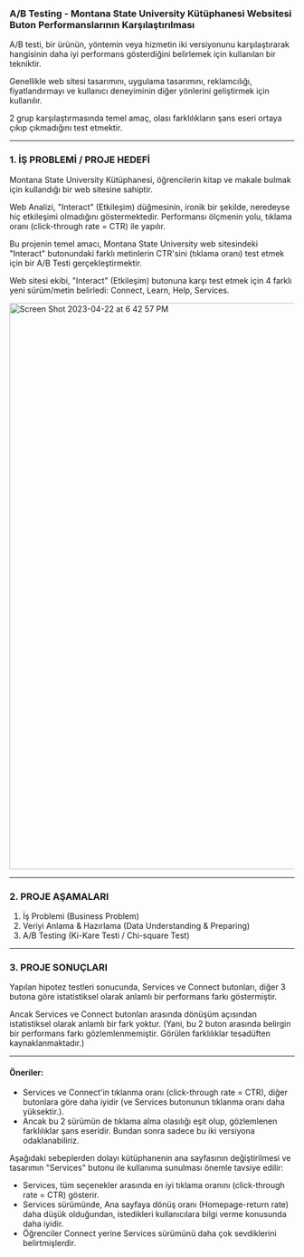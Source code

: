 
### A/B Testing - Montana State University Kütüphanesi Websitesi Buton Performanslarının Karşılaştırılması
A/B testi, bir ürünün, yöntemin veya hizmetin iki versiyonunu karşılaştırarak hangisinin daha iyi performans gösterdiğini belirlemek için kullanılan bir tekniktir. 

Genellikle web sitesi tasarımını, uygulama tasarımını, reklamcılığı, fiyatlandırmayı ve kullanıcı deneyiminin diğer yönlerini geliştirmek için kullanılır.

2 grup karşılaştırmasında temel amaç, olası farklılıkların şans eseri ortaya çıkıp çıkmadığını test etmektir.

______________________________ 


### 1. İŞ PROBLEMİ / PROJE HEDEFİ

Montana State University Kütüphanesi, öğrencilerin kitap ve makale bulmak için kullandığı bir web sitesine sahiptir.

Web Analizi, "Interact" (Etkileşim) düğmesinin, ironik bir şekilde, neredeyse hiç etkileşimi olmadığını göstermektedir. Performansı ölçmenin yolu, tıklama oranı (click-through rate = CTR) ile yapılır.

Bu projenin temel amacı, Montana State University web sitesindeki "Interact" butonundaki farklı metinlerin CTR'sini (tıklama oranı) test etmek için bir A/B Testi gerçekleştirmektir.

Web sitesi ekibi, "Interact" (Etkileşim) butonuna karşı test etmek için 4 farklı yeni sürüm/metin belirledi: Connect, Learn, Help, Services.


<img width="1000" alt="Screen Shot 2023-04-22 at 6 42 57 PM" src="https://user-images.githubusercontent.com/90986708/233796469-6bb38ade-83e8-4915-ae69-92efefd4a713.png">


______________________________

### 2. PROJE AŞAMALARI

1. İş Problemi     (Business Problem)
2. Veriyi Anlama & Hazırlama   (Data Understanding & Preparing)
3. A/B Testing     (Ki-Kare Testi / Chi-square Test)

______________________________

### 3. PROJE SONUÇLARI

Yapılan hipotez testleri sonucunda, Services ve Connect butonları, diğer 3 butona göre istatistiksel olarak anlamlı bir performans farkı göstermiştir.

Ancak Services ve Connect butonları arasında dönüşüm açısından istatistiksel olarak anlamlı bir fark yoktur.
(Yani, bu 2 buton arasında belirgin bir performans farkı gözlemlenmemiştir. Görülen farklılıklar tesadüften kaynaklanmaktadır.)

__________________________________

#### Öneriler:
- Services ve Connect'in tıklanma oranı (click-through rate = CTR), diğer butonlara göre daha iyidir (ve Services butonunun tıklanma oranı daha yüksektir.).
- Ancak bu 2 sürümün de tıklama alma olasılığı eşit olup, gözlemlenen farklılıklar şans eseridir. Bundan sonra sadece bu iki versiyona odaklanabiliriz.

Aşağıdaki sebeplerden dolayı kütüphanenin ana sayfasının değiştirilmesi ve tasarımın "Services" butonu ile kullanıma sunulması önemle tavsiye edilir:
- Services, tüm seçenekler arasında en iyi tıklama oranını (click-through rate = CTR) gösterir.
- Services sürümünde, Ana sayfaya dönüş oranı (Homepage-return rate) daha düşük olduğundan, istedikleri kullanıcılara bilgi verme konusunda daha iyidir.
- Öğrenciler Connect yerine Services sürümünü daha çok sevdiklerini belirtmişlerdir.


